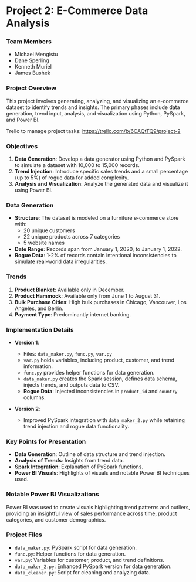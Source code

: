 
# Project 2: E-Commerce Data Analysis

### Team Members
- Michael Mengistu
- Dane Sperling
- Kenneth Muriel
- James Bushek

### Project Overview
This project involves generating, analyzing, and visualizing an e-commerce dataset to identify trends and insights. The primary phases include data generation, trend input, analysis, and visualization using Python, PySpark, and Power BI.

Trello to manage project tasks: https://trello.com/b/6CAQtTQ9/project-2

### Objectives
1. **Data Generation**: Develop a data generator using Python and PySpark to simulate a dataset with 10,000 to 15,000 records.
2. **Trend Injection**: Introduce specific sales trends and a small percentage (up to 5%) of rogue data for added complexity.
3. **Analysis and Visualization**: Analyze the generated data and visualize it using Power BI.

### Data Generation
- **Structure**: The dataset is modeled on a furniture e-commerce store with:
  - 20 unique customers
  - 22 unique products across 7 categories
  - 5 website names
- **Date Range**: Records span from January 1, 2020, to January 1, 2022.
- **Rogue Data**: 1-2% of records contain intentional inconsistencies to simulate real-world data irregularities.

### Trends
1. **Product Blanket**: Available only in December.
2. **Product Hammock**: Available only from June 1 to August 31.
3. **Bulk Purchase Cities**: High bulk purchases in Chicago, Vancouver, Los Angeles, and Berlin.
4. **Payment Type**: Predominantly internet banking.

### Implementation Details
- **Version 1**:
  - Files: `data_maker.py`, `func.py`, `var.py`
  - `var.py` holds variables, including product, customer, and trend information.
  - `func.py` provides helper functions for data generation.
  - `data_maker.py` creates the Spark session, defines data schema, injects trends, and outputs data to CSV.
  - **Rogue Data**: Injected inconsistencies in `product_id` and `country` columns.
  
- **Version 2**:
  - Improved PySpark integration with `data_maker_2.py` while retaining trend injection and rogue data functionality.

### Key Points for Presentation
- **Data Generation**: Outline of data structure and trend injection.
- **Analysis of Trends**: Insights from trend data.
- **Spark Integration**: Explanation of PySpark functions.
- **Power BI Visuals**: Highlights of visuals and notable Power BI techniques used.

### Notable Power BI Visualizations
Power BI was used to create visuals highlighting trend patterns and outliers, providing an insightful view of sales performance across time, product categories, and customer demographics.

### Project Files
- `data_maker.py`: PySpark script for data generation.
- `func.py`: Helper functions for data generation.
- `var.py`: Variables for customer, product, and trend definitions.
- `data_maker_2.py`: Enhanced PySpark version for data generation.
- `data_cleaner.py`: Script for cleaning and analyzing data.
